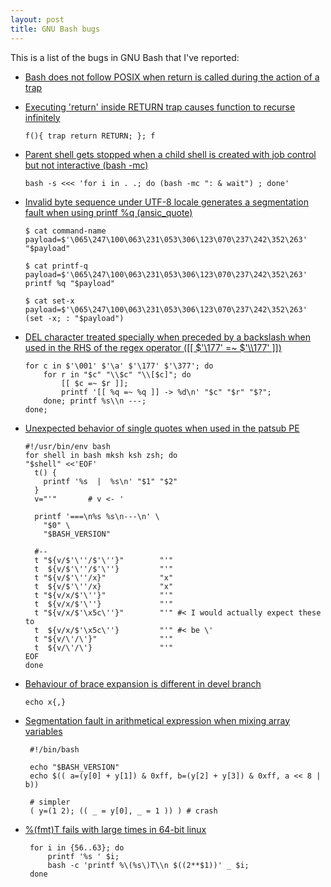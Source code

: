 ```yaml
---
layout: post
title: GNU Bash bugs
---
```


This is a list of the bugs in GNU Bash that I've reported:

* [Bash does not follow POSIX when return is called during the action of a trap](
   http://lists.gnu.org/archive/html/bug-bash/2014-03/msg00053.html)

* [Executing 'return' inside RETURN trap causes function to recurse infinitely](
   http://lists.gnu.org/archive/html/bug-bash/2014-03/msg00033.html)
  
  `f(){ trap return RETURN; }; f`

* [Parent shell gets stopped when a child shell is created with job control but
   not interactive (bash -mc)](
   http://lists.gnu.org/archive/html/bug-bash/2014-02/msg00091.html)

  `bash -s <<< 'for i in . .; do (bash -mc ": & wait") ; done'`

* [Invalid byte sequence under UTF-8 locale generates a segmentation fault when
   using printf %q (ansic_quote)](
   http://lists.gnu.org/archive/html/bug-bash/2014-02/msg00052.html)

      $ cat command-name 
      payload=$'\065\247\100\063\231\053\306\123\070\237\242\352\263'
      "$payload"
      
      $ cat printf-q 
      payload=$'\065\247\100\063\231\053\306\123\070\237\242\352\263'
      printf %q "$payload"
      
      $ cat set-x 
      payload=$'\065\247\100\063\231\053\306\123\070\237\242\352\263'
      (set -x; : "$payload")

* [DEL character treated specially when preceded by a backslash when used in
   the RHS of the regex operator ([[ $'\177' =~ $'\\\177' ]])](
   http://lists.gnu.org/archive/html/bug-bash/2014-01/msg00091.html)

      for c in $'\001' $'\a' $'\177' $'\377'; do
          for r in "$c" "\\$c" "\\[$c]"; do
              [[ $c =~ $r ]];
              printf '[[ %q =~ %q ]] -> %d\n' "$c" "$r" "$?";
          done; printf %s\\n ---;
      done;

* [Unexpected behavior of single quotes when used in the patsub PE](
   http://lists.gnu.org/archive/html/bug-bash/2013-03/msg00099.html)

      #!/usr/bin/env bash
      for shell in bash mksh ksh zsh; do
      "$shell" <<'EOF'
        t() {
          printf '%s  |  %s\n' "$1" "$2"
        }
        v="'"       # v <- '
      
        printf '===\n%s %s\n---\n' \
          "$0" \
          "$BASH_VERSION"
      
        #--
        t "${v/$'\''/$'\''}"        "'"
        t  ${v/$'\''/$'\''}         "'"
        t "${v/$'\''/x}"            "x"
        t  ${v/$'\''/x}             "x"
        t "${v/x/$'\''}"            "'"
        t  ${v/x/$'\''}             "'"
        t "${v/x/$'\x5c\''}"        "'" #< I would actually expect these to
        t  ${v/x/$'\x5c\''}         "'" #< be \'
        t "${v/\'/\'}"              "'"
        t  ${v/\'/\'}               "'"
      EOF
      done

* [Behaviour of brace expansion is different in devel branch](
   http://lists.gnu.org/archive/html/bug-bash/2013-01/msg00037.html)

   `echo x{,}`

* [Segmentation fault in arithmetical expression when mixing array
   variables](
   http://lists.gnu.org/archive/html/bug-bash/2013-01/msg00036.html)
  
       #!/bin/bash
       
       echo "$BASH_VERSION"
       echo $(( a=(y[0] + y[1]) & 0xff, b=(y[2] + y[3]) & 0xff, a << 8 | b))
       
       # simpler
       ( y=(1 2); (( _ = y[0], _ = 1 )) ) # crash

* [%(fmt)T fails with large times in 64-bit linux](
   http://lists.gnu.org/archive/html/bug-bash/2012-09/msg00049.html)

       for i in {56..63}; do
           printf '%s ' $i;
           bash -c 'printf %\(%s\)T\\n $((2**$1))' _ $i;
       done
